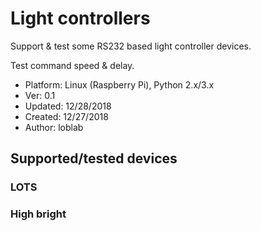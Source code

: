 # Light controllers

Support & test some RS232 based light controller devices.

Test command speed & delay.

- Platform: Linux (Raspberry Pi), Python 2.x/3.x
- Ver: 0.1
- Updated: 12/28/2018
- Created: 12/27/2018
- Author: loblab

## Supported/tested devices

### LOTS

### High bright

